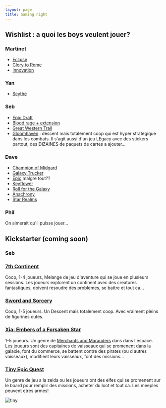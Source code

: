 ```yaml
---
layout: page
title: Gaming night
---
```


## Wishlist : a quoi les boys veulent jouer?

### Martinet
- [Eclipse](https://www.boardgamegeek.com/boardgame/72125/eclipse)
- [Glory to Rome](https://www.boardgamegeek.com/boardgame/19857/glory-rome)
- [Innovation](https://www.boardgamegeek.com/boardgame/63888/innovation)

### Yan
- [Scythe](https://www.boardgamegeek.com/boardgame/169786/scythe)

### Seb
- [Epic Draft](https://www.boardgamegeek.com/boardgame/175621/epic-card-game)
- [Blood rage + extension](https://www.boardgamegeek.com/boardgame/170216/blood-rage)
- [Great Western Trail](https://www.boardgamegeek.com/boardgame/193738/great-western-trail)
- [Gloomhaven](https://www.boardgamegeek.com/boardgame/174430/gloomhaven) : descent mais totalement coop qui est hyper strategique dans les combats. Il s'agit aussi d'un jeu LEgacy avec des stickers partout, des DIZAINES de paquets de cartes a ajouter...

### Dave
- [Champion of Midgard](https://www.boardgamegeek.com/boardgame/172287/champions-midgard)
- [Galaxy Trucker](https://www.boardgamegeek.com/boardgame/31481/galaxy-trucker)
- [Epic](https://www.boardgamegeek.com/boardgame/175621/epic-card-game) malgre tout??
- [Keyflower](https://www.boardgamegeek.com/boardgame/122515/keyflower)
- [Roll for the Galaxy](https://www.boardgamegeek.com/boardgame/132531/roll-galaxy)
- [Anachrony](https://www.boardgamegeek.com/boardgame/185343/anachrony)
- [Star Realms](https://www.boardgamegeek.com/boardgame/147020/star-realms)

### Phil
On aimerait qu'il puisse jouer...

## Kickstarter (coming soon)

### Seb

### [7th Continent](https://www.kickstarter.com/projects/1926712971/the-7th-continent-explore-survive-you-are-the-hero)
Coop, 1-4 joueurs, Melange de jeu d'aventure qui se joue en plusieurs sessions. Les joueurs explorent un continent avec des creatures fantastiques, doivent resoudre des problemes, se battre et tout ca...

### [Sword and Sorcery](https://www.kickstarter.com/projects/1402889231/sword-and-sorcery-epic-fantasy-co-op-board-and-min)
Coop, 1-5 joueurs. Un Descent mais totalement coop. Avec vraiment pleins de figurines cutes.

### [Xia: Embers of a Forsaken Star](https://www.kickstarter.com/projects/1438045410/xia-embers-of-a-forsaken-star)
1-5 joueurs. Un genre de [Merchants and Marauders](https://www.boardgamegeek.com/boardgame/25292/merchants-marauders) dans dans l'espace. Les joueurs sont des capitaines de vaisseaux qui se promenent dans la galaxie, font du commerce, se battent contre des pirates (ou d
autres vaisseaux), modifient leurs vaisseaux, font des missions...

### [Tiny Epic Quest](https://www.kickstarter.com/projects/coe/tiny-epic-quest-introducing-itemeeplestm)
Un genre de jeu a la zelda ou les joueurs ont des elfes qui se promenent sur le board pour remplir des missions, acheter du loot et tout ca. Les meeples peuvent etres armes!

![tiny](https://ksr-ugc.imgix.net/assets/014/262/109/3e28d5254399e017eaa1e2244d0c0238_original.JPG?w=680&fit=max&v=1477436829&auto=format&q=92&s=9f895094971c43f663f44bb6af74a6e5)